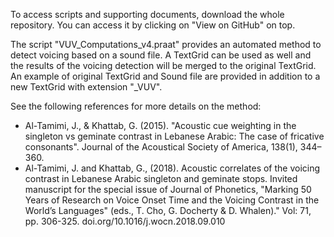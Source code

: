 To access scripts and supporting documents, download the whole repository. You can access it by clicking on "View on GitHub" on top.

The script "VUV_Computations_v4.praat" provides an automated method to detect voicing based on a sound file. 
A TextGrid can be used as well and the results of the voicing detection will be merged to the original TextGrid.
An example of original TextGrid and Sound file are provided in addition to a new TextGrid with extension "_VUV".

See the following references for more details on the method:

* Al-Tamimi, J., & Khattab, G. (2015). "Acoustic cue weighting in the singleton vs geminate contrast in Lebanese Arabic: The case of fricative consonants". Journal of the Acoustical Society of America, 138(1), 344–360.
* Al-Tamimi, J. and Khattab, G., (2018). Acoustic correlates of the voicing contrast in Lebanese Arabic singleton and geminate stops. Invited manuscript for the special issue of Journal of Phonetics, "Marking 50 Years of Research on Voice Onset Time and the Voicing Contrast in the World’s Languages" (eds., T. Cho, G. Docherty & D. Whalen)." Vol: 71, pp. 306-325. doi.org/10.1016/j.wocn.2018.09.010

